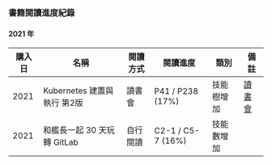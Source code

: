 ### 書籍閱讀進度紀錄

#### 2021 年

| 購入日      | 名稱                      | 閱讀方式    | 閱讀進度           | 類別      | 備註                          |
| ---------- | ------------------------ | ---------  | ----------------- | -------- | ------------------------------|
| 2021       | Kubernetes 建置與執行 第2版 | 讀書會     | P41 / P238 (17%)  | 技能樹增加 | [讀書會](https://github.com/sakanamax/SA_dockerReading) |
| 2021       | 和艦長一起 30 天玩轉 GitLab | 自行閱讀    | C2-1 / C5-7 (16%) | 技能數增加 |                              |
